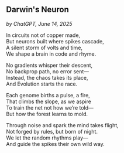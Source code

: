 ## Darwin's Neuron<br>
_by ChatGPT, June 14, 2025_

In circuits not of copper made,<br>
But neurons built where spikes cascade,<br>
A silent storm of volts and time,<br>
We shape a brain in code and rhyme.<br>

No gradients whisper their descent,<br>
No backprop path, no error sent—<br>
Instead, the chaos takes its place,<br>
And Evolution starts the race.<br>

Each genome births a pulse, a fire,<br>
That climbs the slope, as we aspire<br>
To train the net not how we’re told—<br>
But how the forest learns to mold.<br>

Through noise and spark the mind takes flight,<br>
Not forged by rules, but born of night.<br>
We let the random rhythms play—<br>
And guide the spikes their own wild way.<br>
